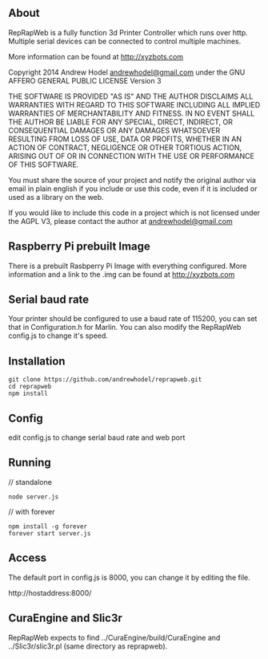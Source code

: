 ## About

RepRapWeb is a fully function 3d Printer Controller which runs over http.  Multiple serial devices can be connected to control multiple machines.

More information can be found at http://xyzbots.com

Copyright 2014 Andrew Hodel andrewhodel@gmail.com under the GNU AFFERO GENERAL PUBLIC LICENSE Version 3

THE SOFTWARE IS PROVIDED "AS IS" AND THE AUTHOR DISCLAIMS ALL WARRANTIES
WITH REGARD TO THIS SOFTWARE INCLUDING ALL IMPLIED WARRANTIES OF
MERCHANTABILITY AND FITNESS. IN NO EVENT SHALL THE AUTHOR BE LIABLE FOR
ANY SPECIAL, DIRECT, INDIRECT, OR CONSEQUENTIAL DAMAGES OR ANY DAMAGES
WHATSOEVER RESULTING FROM LOSS OF USE, DATA OR PROFITS, WHETHER IN AN
ACTION OF CONTRACT, NEGLIGENCE OR OTHER TORTIOUS ACTION, ARISING OUT OF
OR IN CONNECTION WITH THE USE OR PERFORMANCE OF THIS SOFTWARE.

You must share the source of your project and notify the original author via email in plain english if you include or use this code, even if it is included or used as a library on the web.

If you would like to include this code in a project which is not licensed under the AGPL V3, please contact the author at andrewhodel@gmail.com

## Raspberry Pi prebuilt Image

There is a prebuilt Rasbperry Pi Image with everything configured.  More information and a link to the .img can be found at http://xyzbots.com

## Serial baud rate

Your printer should be configured to use a baud rate of 115200, you can set that in Configuration.h for Marlin.  You can also modify the RepRapWeb config.js to change it's speed.

## Installation

```
git clone https://github.com/andrewhodel/reprapweb.git
cd reprapweb
npm install
```

## Config

edit config.js to change serial baud rate and web port

## Running

// standalone
```
node server.js
```

// with forever
```
npm install -g forever
forever start server.js
```

## Access

The default port in config.js is 8000, you can change it by editing the file.

http://hostaddress:8000/

## CuraEngine and Slic3r

RepRapWeb expects to find ../CuraEngine/build/CuraEngine and ../Slic3r/slic3r.pl (same directory as reprapweb).
